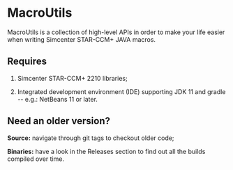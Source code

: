 # MacroUtils

MacroUtils is a collection of high-level APIs in order to make your life easier when writing Simcenter STAR-CCM+ JAVA macros.

## Requires

1. Simcenter STAR-CCM+ 2210 libraries;

1. Integrated development environment (IDE) supporting JDK 11 and gradle -- e.g.: NetBeans 11 or later.

## Need an older version?

**Source:** navigate through git tags to checkout older code;

**Binaries:** have a look in the Releases section to find out all the builds compiled over time.
